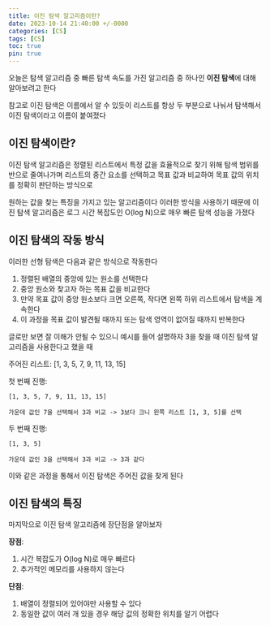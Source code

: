 ```yaml
---
title: 이진 탐색 알고리즘이란?
date: 2023-10-14 21:40:00 +/-0000
categories: [CS]
tags: [CS]
toc: true
pin: true
---
```


오늘은 탐색 알고리즘 중 빠른 탐색 속도를 가진 알고리즘 중 하나인 **이진 탐색**에 대해 알아보려고 한다

참고로 이진 탐색은 이름에서 알 수 있듯이 리스트를 항상 두 부분으로 나눠서 탐색해서 이진 탐색이라고 이름이 붙여졌다

## 이진 탐색이란?

이진 탐색 알고리즘은 정렬된 리스트에서 특정 값을 효율적으로 찾기 위해 탐색 범위를 반으로 줄여나가며 리스트의 중간 요소를 선택하고 목표 값과 비교하여 목표 값의 위치를 정확히 판단하는 방식으로

원하는 값을 찾는 특징을 가지고 있는 알고리즘이다 이러한 방식을 사용하기 때문에 이진 탐색 알고리즘은 로그 시간 복잡도인 O(log N)으로 매우 빠른 탐색 성능을 가졌다

## 이진 탐색의 작동 방식

이러한 선형 탐색은 다음과 같은 방식으로 작동한다

1. 정렬된 배열의 중앙에 있는 원소를 선택한다
2. 중앙 원소와 찾고자 하는 목표 값을 비교한다
3. 만약 목표 값이 중앙 원소보다 크면 오른쪽, 작다면 왼쪽 하위 리스트에서 탐색을 계속한다
4. 이 과정을 목표 값이 발견될 때까지 또는 탐색 영역이 없어질 때까지 반복한다

글로만 보면 잘 이해가 안될 수 있으니 예시를 들어
설명하자 3을 찾을 때 이진 탐색 알고리즘을 사용한다고 했을 때

주어진 리스트: [1, 3, 5, 7, 9, 11, 13, 15]


첫 번째 진행:

~~~
[1, 3, 5, 7, 9, 11, 13, 15]

가운데 값인 7을 선택해서 3과 비교 -> 3보다 크니 왼쪽 리스트 [1, 3, 5]를 선택 
~~~

두 번째 진행:

~~~
[1, 3, 5]

가운데 값인 3을 선택해서 3과 비교 -> 3과 같다
~~~

이와 같은 과정을 통해서 이진 탐색은 주어진 값을 찾게 된다

## 이진 탐색의 특징

마지막으로 이진 탐색 알고리즘에 장단점을 알아보자

**장점**:
1. 시간 복잡도가 O(log N)로 매우 빠르다
2. 추가적인 메모리를 사용하지 않는다

**단점**:
1. 배열이 정렬되어 있어야만 사용할 수 있다
2. 동일한 값이 여러 개 있을 경우 해당 값의 정확한 위치를 알기 어렵다


